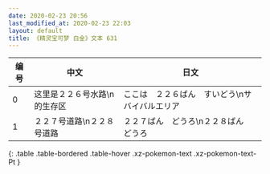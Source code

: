 ```yaml
---
date: 2020-02-23 20:56
last_modified_at: 2020-02-23 22:03
layout: default
title: 《精灵宝可梦 白金》文本 631
---
```

| 编号 | 中文 | 日文 |
| ---- | ---- | ---- |
| 0 | 这里是２２６号水路\n的生存区 | ここは　２２６ばん　すいどう\nサバイバルエリア |
| 1 | ２２７号道路\n２２８号道路 | ２２７ばん　どうろ\n２２８ばん　どうろ |
{: .table .table-bordered .table-hover .xz-pokemon-text .xz-pokemon-text-Pt }